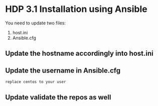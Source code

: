 # HDP 3.1 Installation using Ansible

You need to update two files:

1. host.ini
2. Ansible.cfg

## Update the hostname accordingly into host.ini

## Update the username in Ansible.cfg
`replace centos to your user`

## Update validate the repos as well
